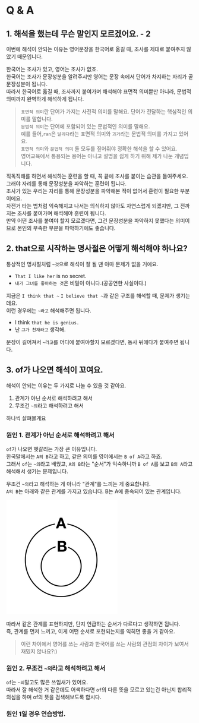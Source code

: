 # Q & A
## 1. 해석을 했는데 무슨 말인지 모르겠어요. - 2
이번에 해석이 안되는 이유는 영어문장을 한국어로 옮길 때, 조사를 제대로 붙여주지 않았기 때문입니다.<br>

한국어는 조사가 있고, 영어는 조사가 없죠.<br>
한국어는 조사가 문장성분을 알려주시만 영어는 문장 속에서 단어가 차지하는 자리가 곧 문장성분이 됩니다.<br>
따라서 한국어로 옮길 때, 조사까지 붙여가며 해석해야 표면적 의미뿐만 아니라, 문법적 의미까지 완벽하게 해석하게 됩니다.<br>

>`표면적 의미`란 단어가 가지는 사전적 의미를 말해요. 단어가 전달하는 핵심적인 의미를 말합니다.<br>
>`문법적 의미`는 단어에 포함되어 있는 문법적인 의미를 말해요.<br>
> 예를 들어,`ran`은 `달리다`라는 표면적 의미와 `과거`라는 문법적 의미를 가지고 있어요.<br>
> `표면적 의미`와 `문법적 의미` 둘 모두를 짚어줘야 정확한 해석을 할 수 있어요.<br>
> 영어교육에서 통용되는 용어는 아니고 설명을 쉽게 하기 위해 제가 나눈 개념입니다.

직독직해를 하면서 해석하는 훈련을 할 때, 꼭 끝에 조사를 붙이는 습관을 들여주세요.<br>
그래야 자리를 통해 문장성분을 파악하는 훈련이 됩니다.<br>
조사가 있는 우리는 자리를 통해 문장성분을 파악해본 적이 없어서 훈련이 필요한 부분이에요.<br>
자전거 타는 법처럼 익숙해지고 나서는 의식하지 않아도 자연스럽게 되겠지만, 그 전까지는 조사를 붙여가며 해석해야 훈련이 됩니다.<br>
만약 어떤 조사를 붙여야 할지 모르겠다면, 그건 문장성분을 파악하지 못했다는 의미이므로 본인의 부족한 부분을 파악하기에도 좋습니다.
## 2. that으로 시작하는 명사절은 어떻게 해석해야 하나요?
통상적인 명사절처럼 `~것`으로 해석이 잘 될 땐 아마 문제가 없을 거에요.<br>
- `That I like her` is no secret.
- `내가 그녀를 좋아하는 것`은 비밀이 아니다.(공공연한 사실이다.)

지금은 `I think that ~` `I believe that ~`과 같은 구조를 해석할 때, 문제가 생기는데요.<br>
이런 경우에는 `~라고` 해석해주면 됩니다.
- I think `that he is genius.`
- 난 `그가 천재라고` 생각해.

문장이 길어져서 `~라고`를 어디에 붙여야할지 모르겠다면, 동사 뒤에다가 붙여주면 됩니다.


## 3. of가 나오면 해석이 꼬여요.
해석이 안되는 이유는 두 가지로 나눌 수 있을 것 같아요.<br>
1. 관계가 아닌 순서로 해석하려고 해서
1. 무조건 `~의`라고 해석하려고 해서

하나씩 살펴볼게요
### 원인 1. 관계가 아닌 순서로 해석하려고 해서
`of`가 나오면 헷갈리는 가장 큰 이유입니다.<br>
한국말에서는 `A의 B`라고 하고, 같은 의미를 영어에서는 `B of A`라고 하죠.<br>
그래서 `of`는 `~의`라고 배웠고, `A의 B`라는 "순서"가 익숙하니까 `B of A`를 보고 `B의 A`라고 해석해서 생기는 문제입니다.<br>

무조건 `~의`라고 해석하는 게 아니라 "관계"를 느끼는 게 중요합니다.<br>
`A의 B`는 아래와 같은 관계를 가지고 있습니다. B는 A에 종속되어 있는 관계입니다.<br>
<p align = "left">
<img src="./img/AofB.png" width="300"><br/>
</p>
따라서 같은 관계를 표현하지만, 단지 언급하는 순서가 다르다고 생각하면 됩니다.<br>
즉, 관계를 먼저 느끼고, 이게 어떤 순서로 포현되는지를 익히면 좋을 거 같아요.<br>

> 이런 차이에서 영어를 쓰는 사람과 한국어를 쓰는 사람의 관점의 차이가 보여서 재밌지 않나요?:)

### 원인 2. 무조건 `~의`라고 해석하려고 해서
`of`는 `~의`말고도 많은 쓰임새가 있어요.<br>
따라서 잘 해석한 거 같은데도 어색하다면 `of`의 다른 뜻을 모르고 있는건 아닌지
합리적 의심을 하며 of의 뜻을 검색해보도록 합시다.<br>

### 원인 1일 경우 연습방법.
